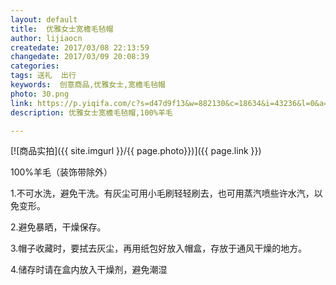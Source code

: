 ```yaml
---
layout: default
title:  优雅女士宽檐毛毡帽
author: lijiaocn
createdate: 2017/03/08 22:13:59
changedate: 2017/03/09 20:08:39
categories:
tags: 送礼  出行
keywords:  创意商品,优雅女士,宽檐毛毡帽
photo: 30.png
link: https://p.yiqifa.com/c?s=d47d9f13&w=882130&c=18634&i=43236&l=0&a=545091&pf=hwe&e=&t=http://you.163.com/item/detail?id=1106008&_stat_subject=20170302 
description: 优雅女士宽檐毛毡帽,100%羊毛

---
```


[![商品实拍]({{ site.imgurl }}/{{ page.photo}})]({{ page.link }})

100%羊毛（装饰带除外）

1.不可水洗，避免干洗。有灰尘可用小毛刷轻轻刷去，也可用蒸汽喷些许水汽，以免变形。

2.避免暴晒，干燥保存。

3.帽子收藏时，要拭去灰尘，再用纸包好放入帽盒，存放于通风干燥的地方。

4.储存时请在盒内放入干燥剂，避免潮湿
